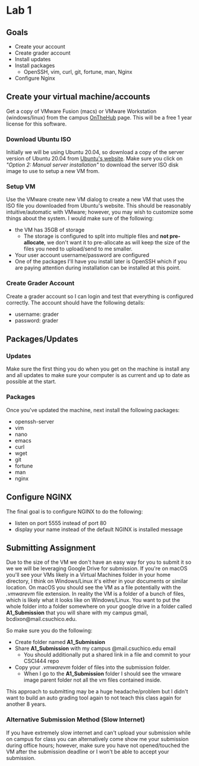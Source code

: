 # Lab 1

## Goals

* Create your account
* Create grader account
* Install updates
* Install packages
    * OpenSSH, vim, curl, git, fortune, man, Nginx
* Configure Nginx

## Create your virtual machine/accounts

Get a copy of VMware Fusion (macs) or VMware Workstation (windows/linux) from the campus [OnTheHub](https://csuchico.onthehub.com/) page. This will be a free 1 year license for this software. 

### Download Ubuntu ISO

Initially we will be using Ubuntu 20.04, so download a copy of the server version of Ubuntu 20.04 from [Ubuntu's website](https://ubuntu.com/download/server). Make sure you click on *"Option 2: Manual server installation"* to download the server ISO disk image to use to setup a new VM from.

### Setup VM

Use the VMware create new VM dialog to create a new VM that uses the ISO file you downloaded from Ubuntu's website. This should be reasonably intuitive/automatic with VMware; however, you may wish to customize some things about the system. I would make sure of the following: 

* the VM has 35GB of storage
    * The storage is configured to split into multiple files and **not pre-allocate**, we don't want it to pre-allocate as will keep the size of the files you need to upload/send to me smaller. 
* Your user account username/password are configured
* One of the packages I'll have you install later is OpenSSH which if you are paying attention during installation can be installed at this point. 

### Create Grader Account

Create a grader account so I can login and test that everything is configured correctly. The account should have the following details:

* username: grader
* password: grader

## Packages/Updates

### Updates

Make sure the first thing you do when you get on the machine is install any and all updates to make sure your computer is as current and up to date as possible at the start. 

### Packages

Once you've updated the machine, next install the following packages:

* openssh-server
* vim
* nano
* emacs 
* curl
* wget
* git
* fortune
* man
* nginx

## Configure NGINX

The final goal is to configure NGINX to do the following:

* listen on port 5555 instead of port 80
* display your name instead of the default NGINX is installed message

## Submitting Assignment

Due to the size of the VM we don't have an easy way for you to submit it so we we will be leveraging Google Drive for submission. If you're on macOS you'll see your VMs likely in a Virtual Machines folder in your home directory, I think on Windows/Linux it's either in your documents or similar location. On macOS you should see the VM as a file potentially with the *.vmwarevm* file extension. In reality the VM is a folder of a bunch of files, which is likely what it looks like on Windows/Linux. You want to put the whole folder into a folder somewhere on your google drive in a folder called **A1_Submission** that you will share with my campus gmail, &#098;&#099;&#100;&#105;&#120;&#111;&#110;&#064;&#109;&#097;&#105;&#108;&#046;&#099;&#115;&#117;&#099;&#104;&#105;&#099;&#111;&#046;&#101;&#100;&#117;. 

So make sure you do the following:

* Create folder named **A1_Submission**
* Share **A1_Submission** with my campus @mail.csuchico.edu email
    * You should additionally put a shared link in a file and commit to your CSCI444 repo
* Copy your *.vmwarevm* folder of files into the submission folder.
    * When I go to the **A1_Submission** folder I should see the vmware image parent folder not all the vm files contained inside. 

This approach to submitting may be a huge headache/problem but I didn't want to build an auto grading tool again to not teach this class again for another 8 years. 

### Alternative Submission Method (Slow Internet)

If you have extremely slow internet and can't upload your submission while on campus for class you can alternatively come show me your submission during office hours; however, make sure you have not opened/touched the VM after the submission deadline or I won't be able to accept your submission. 